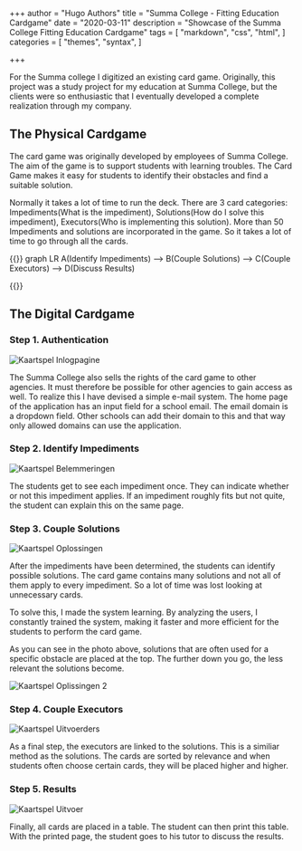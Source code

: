 +++
author = "Hugo Authors"
title = "Summa College - Fitting Education Cardgame"
date = "2020-03-11"
description = "Showcase of the Summa College Fitting Education Cardgame"
tags = [
    "markdown",
    "css",
    "html",
]
categories = [
    "themes",
    "syntax",
]

+++

For the Summa college I digitized an existing card game. Originally, this project was a study project for my education at Summa College, but the clients were so enthusiastic that I eventually developed a complete realization through my company.

## The Physical Cardgame
The card game was originally developed by employees of Summa College. The aim of the game is to support students with learning troubles. The Card Game makes it easy for students to identify their obstacles and find a suitable solution.

Normally it takes a lot of time to run the deck. There are 3 card categories: Impediments(What is the impediment), Solutions(How do I solve this impediment), Executors(Who is implementing this solution). More than 50 Impediments and solutions are incorporated in the game. So it takes a lot of time to go through all the cards.

{{<mermaid>}}
graph LR
    A(Identify Impediments) --> B(Couple Solutions) --> C(Couple Executors) --> D(Discuss Results)

  
{{</mermaid>}}


## The Digital Cardgame
### Step 1. Authentication
![Kaartspel Inlogpagine](/images/kaartspel-login.png)

The Summa College also sells the rights of the card game to other agencies. It must therefore be possible for other agencies to gain access as well. To realize this I have devised a simple e-mail system. The home page of the application has an input field for a school email. The email domain is a dropdown field. Other schools can add their domain to this and that way only allowed domains can use the application.


### Step 2. Identify Impediments
![Kaartspel Belemmeringen](/images/belemmeringen.png)

The students get to see each impediment once. They can indicate whether or not this impediment applies. If an impediment roughly fits but not quite, the student can explain this on the same page.


### Step 3. Couple Solutions
![Kaartspel Oplossingen](/images/oplossing-1.PNG)

After the impediments have been determined, the students can identify possible solutions. The card game contains many solutions and not all of them apply to every impediment. So a lot of time was lost looking at unnecessary cards.

To solve this, I made the system learning. By analyzing the users, I constantly trained the system, making it faster and more efficient for the students to perform the card game.

As you can see in the photo above, solutions that are often used for a specific obstacle are placed at the top. The further down you go, the less relevant the solutions become.

![Kaartspel Oplissingen 2](/images/oplossing-2.PNG)




### Step 4. Couple Executors
![Kaartspel Uitvoerders](/images/uitvoerders.PNG)

As a final step, the executors are linked to the solutions. This is a similiar method as the solutions. The cards are sorted by relevance and when students often choose certain cards, they will be placed higher and higher.

### Step 5. Results
![Kaartspel Uitvoer](/images/kaartspel-uitvoer.png)

Finally, all cards are placed in a table. The student can then print this table. With the printed page, the student goes to his tutor to discuss the results.